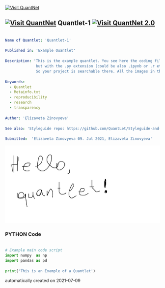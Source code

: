 [<img src="https://github.com/QuantLet/Styleguide-and-FAQ/blob/master/pictures/banner.png" width="888" alt="Visit QuantNet">](http://quantlet.de/)

## [<img src="https://github.com/QuantLet/Styleguide-and-FAQ/blob/master/pictures/qloqo.png" alt="Visit QuantNet">](http://quantlet.de/) **Quantlet-1** [<img src="https://github.com/QuantLet/Styleguide-and-FAQ/blob/master/pictures/QN2.png" width="60" alt="Visit QuantNet 2.0">](http://quantlet.de/)

```yaml

Name of Quantlet: 'Quantlet-1'

Published in: 'Example Quantlet'

Description: 'This is the example quantlet. You see here the coding file named the same way as the "Name of Quantlet" field in this document, 
              but with the .py extension (could be also .ipynb or .r etc.). This metainfo.txt file is needed to create the README automatically and index through the quantlet.com website. 
              So your project is searchable there. All the images in the same folder as the metainfo.txt will be attached to the README file automatically (it does not matter how you call it).'

Keywords: 
  - Quantlet
  - Metainfo.txt
  - reproducibility
  - research
  - transparency

Author: 'Elizaveta Zinovyeva'

See also: 'Styleguide repo: https://github.com/QuantLet/Styleguide-and-FAQ'

Submitted:  'Elizaveta Zinovyeva 09. Jul 2021, Elizaveta Zinovyeva'


```

![Picture1](example_image.png)

### PYTHON Code
```python

# Example main code script
import numpy  as np
import pandas as pd

print('This is an Example of a Quantlet')

```

automatically created on 2021-07-09